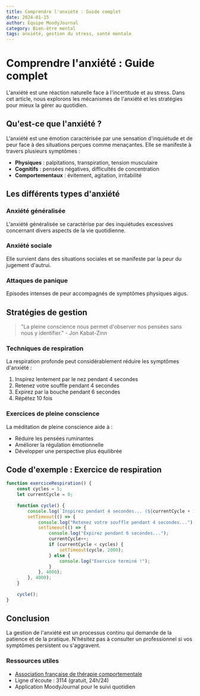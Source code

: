 ```yaml
---
title: Comprendre l'anxiété : Guide complet
date: 2024-01-15
author: Équipe MoodyJournal
category: Bien-être mental
tags: anxiété, gestion du stress, santé mentale
---
```


# Comprendre l'anxiété : Guide complet

L'anxiété est une réaction naturelle face à l'incertitude et au stress. Dans cet article, nous explorons les mécanismes de l'anxiété et les stratégies pour mieux la gérer au quotidien.

## Qu'est-ce que l'anxiété ?

L'anxiété est une émotion caractérisée par une sensation d'inquiétude et de peur face à des situations perçues comme menaçantes. Elle se manifeste à travers plusieurs symptômes :

- **Physiques** : palpitations, transpiration, tension musculaire
- **Cognitifs** : pensées négatives, difficultés de concentration
- **Comportementaux** : évitement, agitation, irritabilité

## Les différents types d'anxiété

### Anxiété généralisée
L'anxiété généralisée se caractérise par des inquiétudes excessives concernant divers aspects de la vie quotidienne.

### Anxiété sociale
Elle survient dans des situations sociales et se manifeste par la peur du jugement d'autrui.

### Attaques de panique
Episodes intenses de peur accompagnés de symptômes physiques aigus.

## Stratégies de gestion

> "La pleine conscience nous permet d'observer nos pensées sans nous y identifier." - Jon Kabat-Zinn

### Techniques de respiration

La respiration profonde peut considérablement réduire les symptômes d'anxiété :

1. Inspirez lentement par le nez pendant 4 secondes
2. Retenez votre souffle pendant 4 secondes
3. Expirez par la bouche pendant 6 secondes
4. Répétez 10 fois

### Exercices de pleine conscience

La méditation de pleine conscience aide à :
- Réduire les pensées ruminantes
- Améliorer la régulation émotionnelle
- Développer une perspective plus équilibrée

## Code d'exemple : Exercice de respiration

```javascript
function exerciceRespiration() {
    const cycles = 5;
    let currentCycle = 0;
    
    function cycle() {
        console.log(`Inspirez pendant 4 secondes... (${currentCycle + 1}/${cycles})`);
        setTimeout(() => {
            console.log("Retenez votre souffle pendant 4 secondes...");
            setTimeout(() => {
                console.log("Expirez pendant 6 secondes...");
                currentCycle++;
                if (currentCycle < cycles) {
                    setTimeout(cycle, 2000);
                } else {
                    console.log("Exercice terminé !");
                }
            }, 4000);
        }, 4000);
    }
    
    cycle();
}
```

## Conclusion

La gestion de l'anxiété est un processus continu qui demande de la patience et de la pratique. N'hésitez pas à consulter un professionnel si vos symptômes persistent ou s'aggravent.

### Ressources utiles

- [Association française de thérapie comportementale](https://www.aftcc.org)
- Ligne d'écoute : 3114 (gratuit, 24h/24)
- Application MoodyJournal pour le suivi quotidien